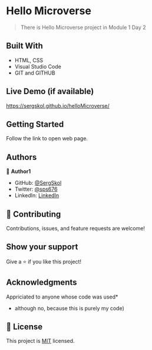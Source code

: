 # Hello Microverse

> There is Hello Microverse project in Module 1 Day 2


## Built With

- HTML, CSS
- Visual Studio Code
- GIT and GITHUB

## Live Demo (if available)

https://sergskol.github.io/helloMicroverse/


## Getting Started

Follow the link to open web page.

## Authors

👤 **Author1**

- GitHub: [@SergSkol](https://github.com/SergSkol)
- Twitter: [@sps676](https://twitter.com/sps676)
- LinkedIn: [LinkedIn](https://www.linkedin.com/in/sergiy-shkolnik-7801a53/)

## 🤝 Contributing

Contributions, issues, and feature requests are welcome!

## Show your support

Give a ⭐️ if you like this project!

## Acknowledgments

Appriciated to anyone whose code was used*
* although no, because this is purely my code)


## 📝 License

This project is [MIT](./LICENSE.md) licensed.
